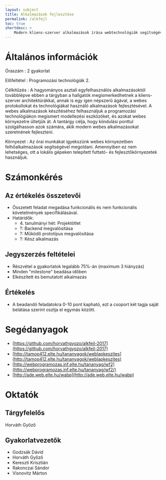 ```yaml
---
layout: subject
title: Alkalmazások fejlesztése
permalink: /alkfejl
toc: true
shortdesc: >
    Modern kliens-szerver alkalmazások írása webtechnológiák segítségével. A technológiai ismereteken túl az alkalmazásfejlesztés életciklusával is megismerkednek a hallgatók a tervezéstől a tesztelésen át a dokumentálásig.
---
```


# Általános információk

Óraszám
: 2 gyakorlat

Előfeltétel
: Programozási technológiák 2.

Célkitűzés
: A hagyományos asztali egyfelhasználós alkalmazásoktól továbblépve ebben a tárgyban a hallgatók megismerkedhetnek a kliens-szerver architektúrákkal, annak is egy igen népszerű ágával, a webes protokollokat és technológiákat használó alkalmazások fejlesztésével. A webes alkalmazások készítéséhez felhasználjuk a programozási technológiákon megismert modellezési eszközöket, és azokat webes környezetre ültetjük át. A tantárgy célja, hogy kiindulási ponttul szolgálhasson azok számára, akik modern webes alkalmazásokat szeretnének fejleszteni.

Környezet
: Az órai munkákat igyekszünk webes környezetben felhőalkalmazások segítségével megoldani. Amennyiben ez nem lehetséges, ott a lokális gépeken telepített futtató- és fejlesztőkörnyezetek használjuk.

# Számonkérés

## Az értékelés összetevői

* Összetett feladat megadása funkcionális és nem funkcionális követelmények specifikálásával. 
* Határidők:
    * 4\. tanulmányi hét: Projektötlet
    * ?: Backend megvalósítása
    * ?: Működő prototípus megvalósítása
    * ?: Kész alkalmazás

## Jegyszerzés feltételei

* Részvétel a gyakorlatok legalább 75%-án (maximum 3 hiányzás)
* Minden "milestone" beadása időben
* Elkészített és bemutatott alkalmazás

## Értékelés

* A beadandó feladatokra 0-10 pont kapható, ezt a csoport két tagja saját belátása szerint osztja el egymás között.

# Segédanyagok

* [https://github.com/horvathgyozo/alkfejl-2017](https://github.com/horvathgyozo/alkfejl-2017)
* [http://tamop412.elte.hu/tananyagok/weblapkeszites](http://tamop412.elte.hu/tananyagok/weblapkeszites)
* [http://webprogramozas.inf.elte.hu/tananyag/wf2](http://webprogramozas.inf.elte.hu/tananyag/wf2/)
* [http://ade.web.elte.hu/wabp](http://ade.web.elte.hu/wabp)

# Oktatók

## Tárgyfelelős

Horváth Győző

## Gyakorlatvezetők

* Godzsák Dávid
* Horváth Győző
* Kereszti Krisztián
* Rakonczai Sándor
* Visnovitz Márton